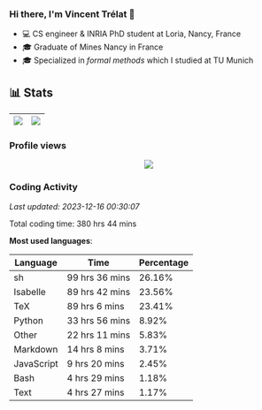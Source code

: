 ### Hi there, I'm Vincent Trélat 👋

-   💻 CS engineer & INRIA PhD student at Loria, Nancy, France
-   🎓 Graduate of Mines Nancy in France
-   🎓 Specialized in _formal methods_ which I studied at TU Munich

## 📊 **Stats**

| <img align="center" src="https://readme-stats.clckblog.space/api?username=VTrelat&show_icons=true&include_all_commits=true&theme=tokyonight&hide_border=true" /> | <img align="center" src="https://readme-stats.clckblog.space/api/top-langs/?username=VTrelat&layout=compact&theme=tokyonight&hide_border=true" /> |
| ---------------------------------------------------------------------------------------------------------------------------------------------------------------- | ------------------------------------------------------------------------------------------------------------------------------------------------- |

### Profile views

<p align="center">
 <img src="https://profile-counter.glitch.me/VTrelat/count.svg" />
</p>

<!--automations-->
### Coding Activity
_Last updated: 2023-12-16 00:30:07_

Total coding time: 380 hrs 44 mins

**Most used languages**:

| Language | Time | Percentage |
| ------------- | ------------- | ------------- |
| sh | 99 hrs 36 mins | 26.16% |
| Isabelle | 89 hrs 42 mins | 23.56% |
| TeX | 89 hrs 6 mins | 23.41% |
| Python | 33 hrs 56 mins | 8.92% |
| Other | 22 hrs 11 mins | 5.83% |
| Markdown | 14 hrs 8 mins | 3.71% |
| JavaScript | 9 hrs 20 mins | 2.45% |
| Bash | 4 hrs 29 mins | 1.18% |
| Text | 4 hrs 27 mins | 1.17% |

